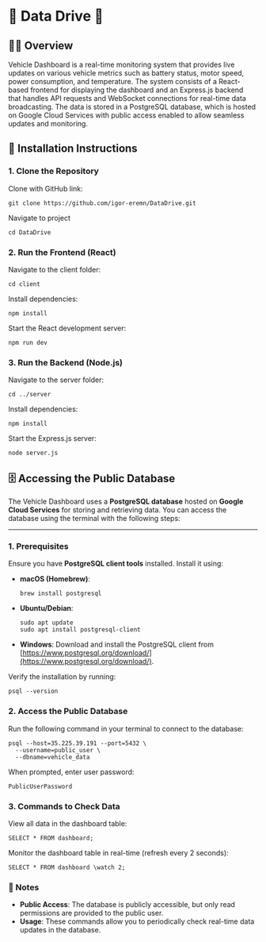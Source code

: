 # 🚗 Data Drive 🚗

## 👨‍💻 Overview

Vehicle Dashboard is a real-time monitoring system that provides live updates on various vehicle metrics such as battery status, motor speed, power consumption, and temperature. The system consists of a React-based frontend for displaying the dashboard and an Express.js backend that handles API requests and WebSocket connections for real-time data broadcasting. The data is stored in a PostgreSQL database, which is hosted on Google Cloud Services with public access enabled to allow seamless updates and monitoring.

## 🚀 Installation Instructions

### 1. Clone the Repository
Clone with GitHub link:
```
git clone https://github.com/igor-eremn/DataDrive.git
```
Navigate to project
```
cd DataDrive
```
### 2. Run the Frontend (React)
Navigate to the client folder:
```
cd client
```
Install dependencies:
```
npm install
```
Start the React development server:
```
npm run dev
```

### 3. Run the Backend (Node.js)
Navigate to the server folder:
```
cd ../server
```
Install dependencies:
```
npm install
```
Start the Express.js server:
```
node server.js
```

## 🗄️ Accessing the Public Database

The Vehicle Dashboard uses a **PostgreSQL database** hosted on **Google Cloud Services** for storing and retrieving data. You can access the database using the terminal with the following steps:

---

### 1. Prerequisites
Ensure you have **PostgreSQL client tools** installed. Install it using:
   - **macOS (Homebrew)**:
     ```
     brew install postgresql
     ```
   - **Ubuntu/Debian**:
     ```
     sudo apt update
     sudo apt install postgresql-client
     ```
   - **Windows**:
     Download and install the PostgreSQL client from [https://www.postgresql.org/download/](https://www.postgresql.org/download/).

Verify the installation by running:
   ```
   psql --version
   ```
### 2. Access the Public Database
Run the following command in your terminal to connect to the database:
```
psql --host=35.225.39.191 --port=5432 \
  --username=public_user \
  --dbname=vehicle_data
```

When prompted, enter user password:
```
PublicUserPassword
```

### 3. Commands to Check Data
View all data in the dashboard table:
```
SELECT * FROM dashboard;
```
Monitor the dashboard table in real-time (refresh every 2 seconds):
```
SELECT * FROM dashboard \watch 2;
```

### 📝 Notes
- **Public Access**: The database is publicly accessible, but only read permissions are provided to the public user.
- **Usage**: These commands allow you to periodically check real-time data updates in the database.

